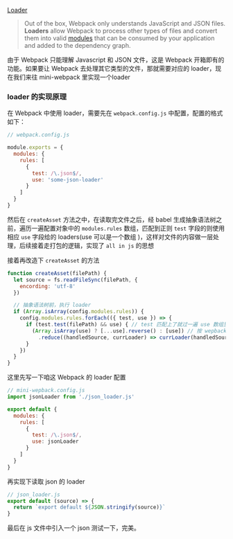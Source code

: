 [Loader](https://webpack.js.org/concepts/#loaders)

>  Out of the box, Webpack only understands JavaScript and JSON files. **Loaders** allow Webpack to process other types of files and convert them into valid [modules](https://webpack.js.org/concepts/modules) that can be consumed by your application and added to the dependency graph.

由于 Webpack 只能理解 Javascript 和 JSON 文件，这是 Webpack 开箱即有的功能。如果要让 Webpack 去处理其它类型的文件，那就需要对应的 loader，现在我们来往 mini-webpack 里实现一个loader

### loader 的实现原理
在 Webpack 中使用 loader，需要先在 `webpack.config.js` 中配置，配置的格式如下：

```javascript
// webpack.config.js

module.exports = {
  modules: {
    rules: [
      {
        test: /\.json$/,
        use: 'some-json-loader'
      }
    ]
  }
}
```

然后在 `createAsset` 方法之中，在读取完文件之后，经 babel 生成抽象语法树之前，遍历一遍配置对象中的 `modules.rules` 数组，匹配到正则 `test` 字段的则使用相应 `use` 字段给的 loaders(use 可以是一个数组 )，这样对文件的内容做一层处理，后续接着走打包的逻辑，实现了 `all in js` 的思想

接着再改造下 `createAsset` 的方法

```javascript
function createAsset(filePath) {
  let source = fs.readFileSync(filePath, {
    encording: 'utf-8'
  })

  // 抽象语法树前，执行 loader
  if (Array.isArray(config.modules.rules)) {
    config.modules.rules.forEach(({ test, use }) => {
      if (test.test(filePath) && use) { // test 匹配上了就过一遍 use 数组里的 loader
        (Array.isArray(use) ? [...use].reverse() : [use]) // 按 wepback 中的实现，use 数组的 loader 顺序是倒序
          .reduce((handledSource, currLoader) => currLoader(handledSource), source)
      }
    })
  }
}
```

这里先写一下咱这 Webpack 的 loader 配置

```javascript
// mini-wepback.config.js
import jsonLoader from './json_loader.js'

export default {
  modules: {
    rules: [
      {
        test: /\.json$/,
        use: jsonLoader
      }
    ]
  }
}
```

再实现下读取 json 的 loader

```javascript
// json_loader.js
export default (source) => {
  return `export default ${JSON.stringify(source)}`
}
```

最后在 js 文件中引入一个 json 测试一下，完美。